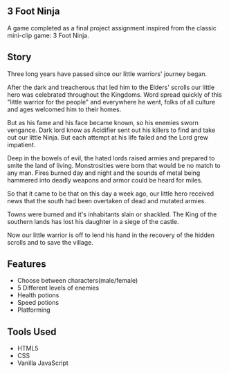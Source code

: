 
## 3 Foot Ninja 

A game completed as a final project assignment inspired from the classic mini-clip game: 3 Foot Ninja.


## Story

Three long years have passed since our little warriors' journey began.

After the dark and treacherous that led him to the Elders' scrolls our little hero was celebrated throughout the Kingdoms. Word spread quickly of this "little warrior for the people" and everywhere he went, folks of all culture and ages welcomed him to their homes.

But as his fame and his face became known, so his enemies sworn vengance. Dark lord know as Acidifier sent out his killers to find and take out our little Ninja. But each attempt at his life failed and the Lord grew impatient.


Deep in the bowels of evil, the hated lords raised armies and prepared to smite the land of living. Monstrosities were born that would be no match to any man. Fires burned day and night and the sounds of metal being hammered into deadly weapons and armor could be heard for miles.

So that it came to be that on this day a week ago, our little hero received news that the south had been overtaken of dead and mutated armies.

Towns were burned and it's inhabitants slain or shackled. The King of the southern lands has lost his daughter in a siege of the castle.

Now our little warrior is off to lend his hand in the recovery of the hidden scrolls and to save the village.

## Features

- Choose between characters(male/female)
- 5 Different levels of enemies
- Health potions
- Speed potions
- Platforming

## Tools Used

- HTML5
- CSS
- Vanilla JavaScript

